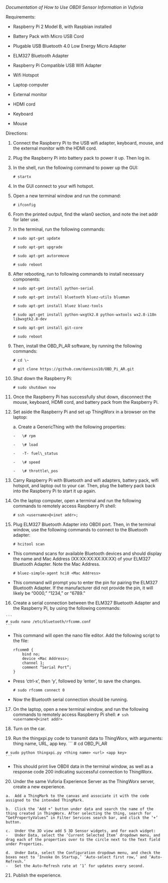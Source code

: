 *Documentation of How to Use OBDII Sensor Information in Vuforia*

Requirements:

-   Raspberry Pi 2 Model B, with Raspbian installed

-   Battery Pack with Micro USB Cord

-   Plugable USB Bluetooth 4.0 Low Energy Micro Adapter

-   ELM327 Bluetooth Adapter

-   Raspberry Pi Compatible USB Wifi Adapter

-   Wifi Hotspot

-   Laptop computer

-   External monitor

-   HDMI cord

-   Keyboard

-   Mouse

Directions:

1.  Connect the Raspberry Pi to the USB wifi adapter, keyboard, mouse, and the external monitor with the HDMI cord.

2.  Plug the Raspberry Pi into battery pack to power it up. Then log in.

3.  In the shell, run the following command to power up the GUI:
    ```
    # startx
    ```
4.  In the GUI connect to your wifi hotspot.

5.  Open a new terminal window and run the command:
    ```
    # ifconfig
    ```
6.  From the printed output, find the wlan0 section, and note the inet addr for later use.

7.  In the terminal, run the following commands:
    ```
    # sudo apt-get update
    
    # sudo apt-get upgrade
    
    # sudo apt-get autoremove
    
    # sudo reboot
    ```
8.  After rebooting, run to following commands to install necessary components:
    ```
    # sudo apt-get install python-serial
    
    # sudo apt-get install bluetooth bluez-utils blueman
    
    # sudo apt-get install bluez bluez-tools
    
    # sudo apt-get install python-wxgtk2.8 python-wxtools wx2.8-i18n libwxgtk2.8-dev
    
    # sudo apt-get install git-core
    
    # sudo reboot
    ```
9.  Then, install the OBD\_Pi\_AR software, by running the following commands:
    ```
    # cd \~
    
    # git clone https://github.com/danniss10/OBD_Pi_AR.git
    ```
10. Shut down the Raspberry Pi:

    ```
    # sudo shutdown now
    ```
    
11. Once the Raspberry Pi has successfully shut down, disconnect the mouse, keyboard, HDMI cord, and battery pack from the Raspberry Pi.

12. Set aside the Raspberry Pi and set up ThingWorx in a browser on the laptop:

    a.  Create a GenericThing with the following properties:
    
        -   \# rpm
        
        -   \# load
        
        -   -T- fuel\_status
        
        -   \# speed
        
        -   \# throttle\_pos

13. Carry Raspberry Pi with Bluetooth and wifi adapters, battery pack, wifi hotspot, and laptop out to your car. Then, plug the battery pack back into the Raspberry Pi to start it up again.

14. On the laptop computer, open a terminal and run the following commands to remotely access Raspberry Pi shell:

    ```
    # ssh <username>@<inet addr>;
    ```
15. Plug ELM327 Bluetooth Adapter into OBDII port. Then, in the terminal window, use the following commands to connect to the Bluetooth adapter:

    ```
    # hcitool scan
    ```
-   This command scans for available Bluetooth devices and should display the name and Mac Address (XX:XX:XX:XX:XX:XX) of your ELM327 Bluetooth Adapter. Note the Mac Address.

    ```
    # bluez-simple-agent hci0 <Mac Address>
    ```
-   This command will prompt you to enter the pin for pairing the ELM327 Bluetooth Adapter. If the manufacturer did not provide the pin, it will likely be “0000,” “1234,” or “6789.”

16.  Create a serial connection between the ELM327 Bluetooth Adapter and the Raspberry Pi, by using the following commands:

    ```
    # sudo nano /etc/bluetooth/rfcomm.conf
    ```
-   This command will open the nano file editor. Add the following script to the file:
    ```
    rfcomm0 {
        bind no;
        device <Mac Address>;
        channel 1;
        comment “Serial Port”;
    }
    ```

-   Press ‘ctrl-x’, then ‘y’, followed by ‘enter’, to save the changes.
    ```
    # sudo rfcomm connect 0
    ```
-   Now the Bluetooth serial connection should be running.

17.  On the laptop, open a new terminal window, and run the following commands to remotely access Raspberry Pi shell:
    ```
    # ssh <username>@<inet addr>
    ```
18.  Turn on the car.

19.  Run the thingxpi.py code to transmit data to ThingWorx, with arguments: thing name, URL, app key.
    ```
    # cd OBD\_Pi\_AR
    
    # sudo python thingxpi.py <thing name> <url> <app key>
    ```
-   This should print live OBDII data in the terminal window, as well as a response code 200 indicating successful connection to ThingWorx.

20.  Under the same Vuforia Experience Server as the ThingWorx server, create a new experience.

    a.  Add a ThingMark to the canvas and associate it with the code assigned to the intended ThingMark.
    
    b.  Click the ‘Add +’ button under data and search the name of the thing created in ThingWorx. After selecting the thing, search for “GetPropertyValues” in Filter Services search bar, and click the ‘+’ button.
    
    c.  Under the 3D view add 5 3D Sensor widgets, and for each widget:
    -   Under Data, select the ‘Current Selected Item’ dropdown menu, and drag each of the properties over to the circle next to the Text field under Properties.
        
    d.  Under Data, select the Configuration dropdown menu, and check the boxes next to ‘Invoke On Startup,’ ‘Auto-select first row,’ and ‘Auto-Refresh.’
    -   Set the Auto-Refresh rate at ‘1’ for updates every second.

21.  Publish the experience.
